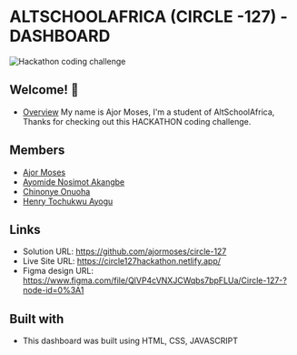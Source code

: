 # ALTSCHOOLAFRICA (CIRCLE -127) - DASHBOARD

![Hackathon coding challenge](./design/hackathon-challenge)

## Welcome! 👋

- [Overview](#overview)
  My name is Ajor Moses, I'm a student of AltSchoolAfrica, Thanks for checking out this HACKATHON coding challenge.

## Members

- [Ajor Moses](#AjorMoses)
- [Ayomide Nosimot Akangbe](#AyomideNosimotAkangbe)
- [Chinonye Onuoha](#ChinonyeOnuoha)
- [Henry Tochukwu Ayogu](#HenryTochukwuAyogu)

## Links

- Solution URL: https://github.com/ajormoses/circle-127
- Live Site URL: https://circle127hackathon.netlify.app/
- Figma design URL: https://www.figma.com/file/QlVP4cVNXJCWqbs7bpFLUa/Circle-127-?node-id=0%3A1

## Built with

- This dashboard was built using HTML, CSS, JAVASCRIPT
